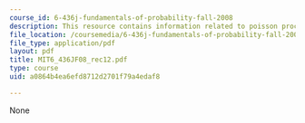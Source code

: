 ```yaml
---
course_id: 6-436j-fundamentals-of-probability-fall-2008
description: This resource contains information related to poisson processes.
file_location: /coursemedia/6-436j-fundamentals-of-probability-fall-2008/a0864b4ea6efd8712d2701f79a4edaf8_MIT6_436JF08_rec12.pdf
file_type: application/pdf
layout: pdf
title: MIT6_436JF08_rec12.pdf
type: course
uid: a0864b4ea6efd8712d2701f79a4edaf8

---
```

None